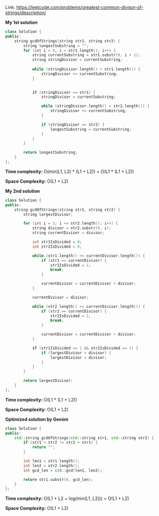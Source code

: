 Link: https://leetcode.com/problems/greatest-common-divisor-of-strings/description/

**My 1st solution**
```cpp
class Solution {
public:
    string gcdOfStrings(string str1, string str2) {
        string longestSubstring = "";
        for (int i = 0; i < str1.length(); i++) {
            string currentSubstring = str1.substr(0, i + 1);
            string stringDivisor = currentSubstring;
            
            while (stringDivisor.length() < str1.length()) {
                stringDivisor += currentSubstring;
            }

            
            if (stringDivisor == str1) {
                stringDivisor = currentSubstring;

                while (stringDivisor.length() < str2.length()) {
                    stringDivisor += currentSubstring;
                }

                if (stringDivisor == str2) {
                    longestSubstring = currentSubstring;
                }
            }
        }

        return longestSubstring;
    }
};
```

**Time complexity:** O(min(L1, L2) * (L1 + L2)) = O(L1 * (L1 + L2))

**Space Complexity:** O(L1 + L2)

**My 2nd solution**

```cpp
class Solution {
public:
    string gcdOfStrings(string str1, string str2) {
        string largestDivisor;

        for (int i = 1; i <= str2.length(); i++) {
            string divisor = str2.substr(0, i);
            string currentDivisor = divisor;

            int str1IsDivided = 0;
            int str2IsDivided = 0;

            while (str1.length() >= currentDivisor.length()) {
                if (str1 == currentDivisor) {
                    str1IsDivided = 1;
                    break;
                }

                currentDivisor = currentDivisor + divisor;
            }

            currentDivisor = divisor;

            while (str2.length() >= currentDivisor.length()) {
                if (str2 == currentDivisor) {
                    str2IsDivided = 1;
                    break;
                }

                currentDivisor = currentDivisor + divisor;
            }

            if (str1IsDivided == 1 && str2IsDivided == 1) {
                if (largestDivisor < divisor) {
                    largestDivisor = divisor;
                }
            }
        }

        return largestDivisor;
    }
};
```

**Time complexity:** O(L1 * (L1 + L2))

**Space Complexity:** O(L1 + L2)

**Optimized solution by Gemini**

```cpp
class Solution {
public:
    std::string gcdOfStrings(std::string str1, std::string str2) {
        if (str1 + str2 != str2 + str1) {
            return "";
        }

        int len1 = str1.length();
        int len2 = str2.length();
        int gcd_len = std::gcd(len1, len2);

        return str1.substr(0, gcd_len);
    }
};
```

**Time complexity:** O(L1 + L2 + log(min(L1, L2))) = O(L1 + L2)

**Space Complexity:** O(L1 + L2)